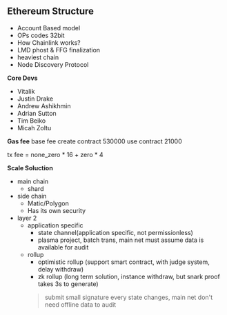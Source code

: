 ## Ethereum Structure
- Account Based model
- OPs codes 32bit
- How Chainlink works?
- LMD phost & FFG finalization
- heaviest chain
- Node Discovery Protocol

**Core Devs**
- Vitalik
- Justin Drake
- Andrew Ashikhmin
- Adrian Sutton
- Tim Beiko
- Micah Zoltu

**Gas fee**
base fee
create contract 530000
use contract 21000

tx fee = none_zero * 16 + zero * 4

**Scale Soluction**
  - main chain
    - shard
  - side chain
    - Matic/Polygon
    - Has its own security
  - layer 2
    - application specific
      - state channel(application specific, not permissionless)
      - plasma project, batch trans, main net must assume data is available for audit
    - rollup
      - optimistic rollup (support smart contract, with judge system, delay withdraw)
      - zk rollup (long term solution, instance withdraw, but snark proof takes 3s to generate)
      > submit small signature every state changes, main net don't need offline data to audit